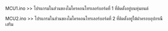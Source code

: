  MCU1.ino >> โปรแกรมในส่วนของไมโครคอนโทรเลอร์บอร์ดที่ 1 ที่ติดตั้งอยู่บนหุ่นยนต์

 
 MCU2.ino >> โปรแกรมในส่วนของไมโครคอนโทรเลอร์บอร์ดที่ 2 ที่ติดตั้งอยู่ใต้ฝาครอบอุปกรณืเสริม

 
